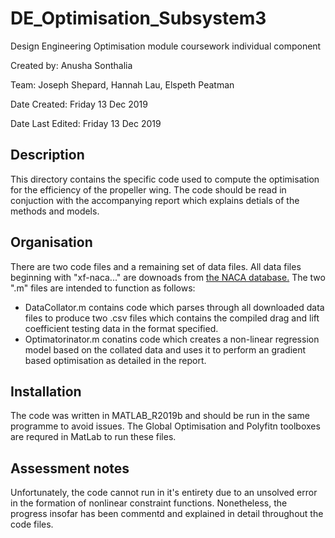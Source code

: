 # DE_Optimisation_Subsystem3
Design Engineering Optimisation module coursework individual component

Created by: Anusha Sonthalia

Team: Joseph Shepard, Hannah Lau, Elspeth Peatman

Date Created: Friday 13 Dec 2019

Date Last Edited: Friday 13 Dec 2019


## Description
This directory contains the specific code used to compute the optimisation for the efficiency of the propeller wing. The code should be read in conjuction with the accompanying report which explains detials of the methods and models. 

## Organisation
There are two code files and a remaining set of data files. All data files beginning with "xf-naca..." are downoads from [the NACA database.](http://airfoiltools.com/airfoil/naca4digit) The two ".m" files are intended to function as follows:
* DataCollator.m contains code which parses through all downloaded data files to produce two .csv files which contains the compiled drag and lift coefficient testing data in the format specified.
* Optimatorinator.m conatins code which creates a non-linear regression model based on the collated data and uses it to perform an gradient based optimisation as detailed in the report.

## Installation
The code was written in MATLAB_R2019b and should be run in the same programme to avoid issues. The Global 
Optimisation and Polyfitn toolboxes are requred in MatLab to run these files.

## Assessment notes
Unfortunately, the code cannot run in it's entirety due to an unsolved error in the formation of nonlinear constraint functions. Nonetheless, the progress insofar has been commentd and explained in detail throughout the code files.
 
